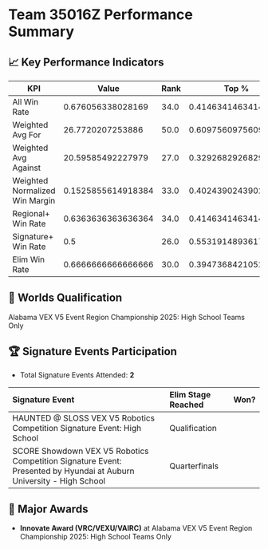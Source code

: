 # Team 35016Z Performance Summary

## 📈 Key Performance Indicators
| KPI | Value | Rank | Top % |
| --- | ----- | ---- | ----- |
| All Win Rate | 0.676056338028169 | 34.0 | 0.4146341463414634 |
| Weighted Avg For | 26.7720207253886 | 50.0 | 0.6097560975609756 |
| Weighted Avg Against | 20.59585492227979 | 27.0 | 0.32926829268292684 |
| Weighted Normalized Win Margin | 0.1525855614918384 | 33.0 | 0.4024390243902439 |
| Regional+ Win Rate | 0.6363636363636364 | 34.0 | 0.4146341463414634 |
| Signature+ Win Rate | 0.5 | 26.0 | 0.5531914893617021 |
| Elim Win Rate | 0.6666666666666666 | 30.0 | 0.39473684210526316 |


## 🎯 Worlds Qualification
Alabama VEX V5 Event Region Championship 2025: High School Teams Only

## 🏆 Signature Events Participation
- Total Signature Events Attended: **2**

| Signature Event | Elim Stage Reached | Won? |
|:----------------|:-------------------|:----|
| HAUNTED @ SLOSS VEX V5 Robotics Competition Signature Event: High School | Qualification |  |
| SCORE Showdown VEX V5 Robotics Competition Signature Event: Presented by Hyundai at Auburn University - High School | Quarterfinals |  |


## 🥇 Major Awards
- **Innovate Award (VRC/VEXU/VAIRC)** at Alabama VEX V5 Event Region Championship 2025: High School Teams Only

